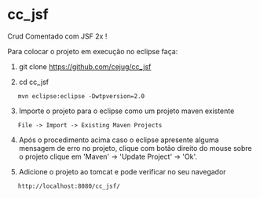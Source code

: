 cc_jsf
======

Crud Comentado com JSF 2x !

Para colocar o projeto em execução no eclipse faça:

1. git clone https://github.com/cejug/cc_jsf

2. cd cc_jsf 

```
   mvn eclipse:eclipse -Dwtpversion=2.0
```

3. Importe o projeto para o eclipse como um projeto maven existente 

```
   File -> Import -> Existing Maven Projects
```

4. Após o procedimento acima caso o eclipse apresente alguma mensagem de erro no projeto, clique com botão direito do mouse sobre o projeto clique em 'Maven' -> 'Update Project' -> 'Ok'. 
   
5. Adicione o projeto ao tomcat e pode verificar no seu navegador

```
   http://localhost:8080/cc_jsf/
```
